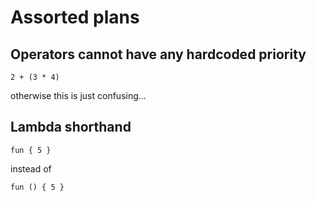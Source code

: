 # Assorted plans

## Operators cannot have any hardcoded priority

```
2 + (3 * 4)
```

otherwise this is just confusing...

## Lambda shorthand

```ask
fun { 5 }
```

instead of

```ask
fun () { 5 }
```
